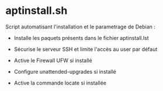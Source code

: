 # aptinstall.sh

Script automatisant l'installation et le parametrage de Debian :

- Installe les paquets présents dans le fichier aptinstall.lst

- Sécurise le serveur SSH et limite l'accès au user par défaut

- Active le Firewall UFW si installé

- Configure unattended-upgrades si installé

- Active la commande locate si installée
